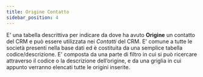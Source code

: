 ```yaml
---
title: Origine Contatto
sidebar_position: 4
---
```


E' una tabella descrittiva per indicare da dove ha avuto **Origine** un contatto del CRM e può essere utilizzata nei *Contatti* del CRM. E' comune a tutte le società presenti nella base dati ed è costituita da una semplice tabella codice/descrizione.
E' composta da una parte di filtro in cui si può ricercare attraverso il codice o la descrizione dell’origine, e da una griglia in cui appunto verranno elencati tutte le origini inserite.


